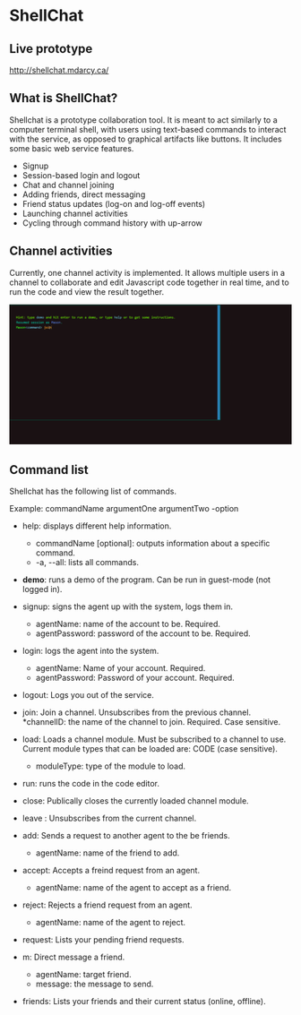 # ShellChat

## Live prototype

http://shellchat.mdarcy.ca/

## What is ShellChat?

Shellchat is a prototype collaboration tool. It is meant to act similarly to a computer terminal shell, with users using 
text-based commands to interact with the service, as opposed to graphical artifacts like buttons. 
It includes some basic web service features.

* Signup
* Session-based login and logout
* Chat and channel joining 
* Adding friends, direct messaging
* Friend status updates (log-on and log-off events)
* Launching channel activities
* Cycling through command history with up-arrow

## Channel activities

Currently, one channel activity is implemented. It allows multiple users in a channel to collaborate and edit Javascript code together
in real time, and to run the code and view the result together. 

![alt text](https://github.com/MasonDarcy/ShellChat/blob/main/animated_module.gif "Code editor screenshot")

## Command list

Shellchat has the following list of commands.

Example: commandName argumentOne argumentTwo -option

* help: displays different help information.
	* commandName [optional]: outputs information about a specific command.
	* -a, --all: lists all commands.

* __demo__: runs a demo of the program. Can be run in guest-mode (not logged in).
	
* signup: signs the agent up with the system, logs them in.
	* agentName: name of the account to be. Required.
	* agentPassword: password of the account to be. Required.

* login: logs the agent into the system.
	* agentName: Name of your account. Required.
	* agentPassword: Password of your account. Required.

* logout: Logs you out of the service.

* join: Join a channel. Unsubscribes from the previous channel.
	*channelID: the name of the channel to join. Required. Case sensitive.

* load: Loads a channel module. Must be subscribed to a channel to use. Current module types that can be loaded are: CODE (case sensitive).
	* moduleType: type of the module to load.
	
* run: runs the code in the code editor. 

* close: Publically closes the currently loaded channel module.

* leave : Unsubscribes from the current channel.

* add: Sends a request to another agent to the be friends.
	* agentName: name of the friend to add.

* accept: Accepts a freind request from an agent.
	* agentName: name of the agent to accept as a friend.

* reject: Rejects a friend request from an agent.
	* agentName: name of the agent to reject.

* request: Lists your pending friend requests.

* m: Direct message a friend.
	* agentName: target friend.
	* message: the message to send.

* friends: Lists your friends and their current status (online, offline).
